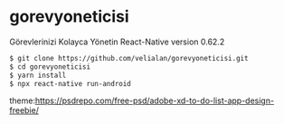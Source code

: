 # gorevyoneticisi
Görevlerinizi Kolayca Yönetin
React-Native version 0.62.2

```sh
$ git clone https://github.com/velialan/gorevyoneticisi.git
$ cd gorevyoneticisi
$ yarn install
$ npx react-native run-android
```
theme:https://psdrepo.com/free-psd/adobe-xd-to-do-list-app-design-freebie/


